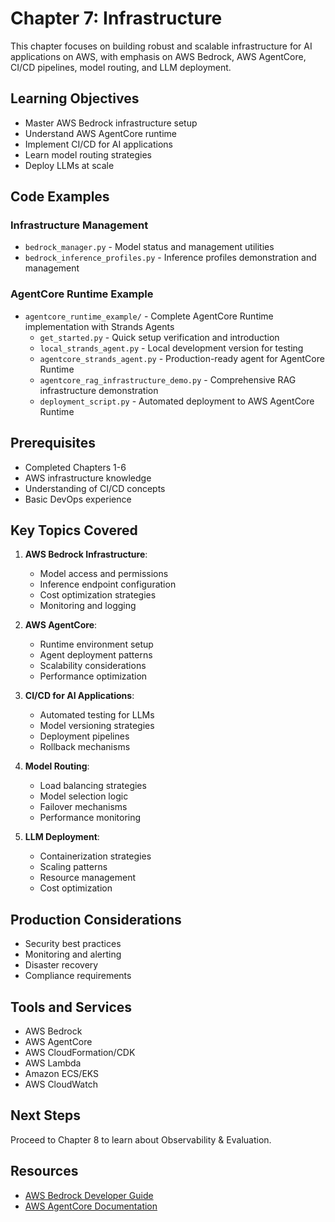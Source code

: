 # Chapter 7: Infrastructure

This chapter focuses on building robust and scalable infrastructure for AI applications on AWS, with emphasis on AWS Bedrock, AWS AgentCore, CI/CD pipelines, model routing, and LLM deployment.

## Learning Objectives
- Master AWS Bedrock infrastructure setup
- Understand AWS AgentCore runtime
- Implement CI/CD for AI applications
- Learn model routing strategies
- Deploy LLMs at scale

## Code Examples

### Infrastructure Management
- `bedrock_manager.py` - Model status and management utilities
- `bedrock_inference_profiles.py` - Inference profiles demonstration and management

### AgentCore Runtime Example
- `agentcore_runtime_example/` - Complete AgentCore Runtime implementation with Strands Agents
  - `get_started.py` - Quick setup verification and introduction
  - `local_strands_agent.py` - Local development version for testing
  - `agentcore_strands_agent.py` - Production-ready agent for AgentCore Runtime
  - `agentcore_rag_infrastructure_demo.py` - Comprehensive RAG infrastructure demonstration
  - `deployment_script.py` - Automated deployment to AWS AgentCore Runtime

## Prerequisites
- Completed Chapters 1-6
- AWS infrastructure knowledge
- Understanding of CI/CD concepts
- Basic DevOps experience

## Key Topics Covered
1. **AWS Bedrock Infrastructure**:
   - Model access and permissions
   - Inference endpoint configuration
   - Cost optimization strategies
   - Monitoring and logging

2. **AWS AgentCore**:
   - Runtime environment setup
   - Agent deployment patterns
   - Scalability considerations
   - Performance optimization

3. **CI/CD for AI Applications**:
   - Automated testing for LLMs
   - Model versioning strategies
   - Deployment pipelines
   - Rollback mechanisms

4. **Model Routing**:
   - Load balancing strategies
   - Model selection logic
   - Failover mechanisms
   - Performance monitoring

5. **LLM Deployment**:
   - Containerization strategies
   - Scaling patterns
   - Resource management
   - Cost optimization

## Production Considerations
- Security best practices
- Monitoring and alerting
- Disaster recovery
- Compliance requirements

## Tools and Services
- AWS Bedrock
- AWS AgentCore
- AWS CloudFormation/CDK
- AWS Lambda
- Amazon ECS/EKS
- AWS CloudWatch

## Next Steps
Proceed to Chapter 8 to learn about Observability & Evaluation.

## Resources
- [AWS Bedrock Developer Guide](https://docs.aws.amazon.com/bedrock/)
- [AWS AgentCore Documentation](https://docs.aws.amazon.com/bedrock-agentcore/)
